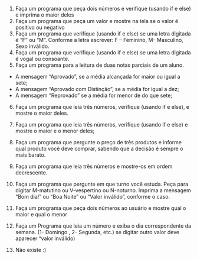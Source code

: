 1. Faça um programa que peça dois números e verifique (usando if e else) e imprima o maior deles
2. Faça um programa que peça um valor e mostre na tela se o valor é positivo ou negativo
3. Faça um programa que verifique (usando if e else) se uma letra digitada é “F” ou “M”. Conforme a letra escrever: F – Feminino, M- Masculino, Sexo inválido.
4. Faça um programa que verifique (usando if e else) se uma letra digitada é vogal ou consoante.
5. Faça um programa para a leitura de duas notas parciais de um aluno.

- A mensagem “Aprovado”, se a média alcançada for maior ou igual a sete;
- A mensagem “Aprovado com Distinção”, se a média for igual a dez;
- A mensagem “Reprovado” se a média for menor de do que sete;

6. Faça um programa que leia três números, verifique (usando if e else), e mostre o maior deles.
7. Faça um programa que leia três números, verifique (usando if e else) e mostre o maior e o menor deles;
8. Faça um programa que pergunte o preço de três produtos e informe qual produto você deve comprar, sabendo que a decisão é sempre o mais barato.
9. Faça um programa que leia três números e mostre-os em ordem decrescente.
10. Faça um programa que pergunte em que turno você estuda. Peça para digitar M-matutino ou V-vespertino ou N-noturno. Imprima a mensagem “Bom dia!” ou “Boa Noite” ou “Valor inválido”, conforme o caso.
11. Faça um programa que peça dois números ao usuário e mostre qual o maior e qual o menor
12. Faça um Programa que leia um número e exiba o dia correspondente da semana. (1- Domingo , 2- Segunda, etc.) se digitar outro valor deve aparecer “valor inválido)

13. Não existe :)
